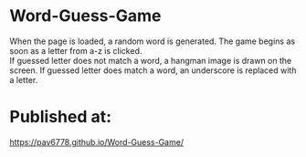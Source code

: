 # Word-Guess-Game
When the page is loaded, a random word is generated. 
The game begins as soon as a letter from a-z is clicked.  
If guessed letter does not match a word, a hangman image is drawn on the screen.
If guessed letter does match a word, an underscore is replaced with a letter.


# Published at: 
https://pav6778.github.io/Word-Guess-Game/

